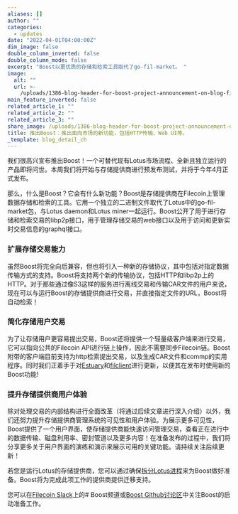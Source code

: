 ```yaml
---
aliases: []
author: ""
categories:
  - updates
date: "2022-04-01T04:00:00Z"
dim_image: false
double_column_inverted: false
double_column_mode: false
excerpt: "Boost以更优质的存储和检索工具取代了go-fil-market。 "
image:
  alt: ""
  url: >-
    /uploads/1386-blog-header-for-boost-project-announcement-on-blog-filecoin.webp
main_feature_inverted: false
related_article_1: ""
related_article_2: ""
related_article_3: ""
share_image: /uploads/1386-blog-header-for-boost-project-announcement-on-blog-filecoin.webp
title: 推出Boost：推出面向市场的新功能，包括HTTP传输、Web UI等。
_template: blog_detail_ch
---
```


我们很高兴宣布推出Boost！一个可替代现有Lotus市场流程、全新且独立运行的产品即将问世。本周我们将开始与存储提供商进行预发布测试，并将于今年4月正式发布。

那么，什么是Boost？它会有什么新功能？Boost是存储提供商在Filecoin上管理数据存储和检索的工具。它用一个独立的二进制文件取代了Lotus中的go-fil-market包，与Lotus daemon和Lotus miner一起运行。Boost公开了用于进行存储和检索交易的libp2p接口，用于管理存储交易的web接口以及用于访问和更新实时交易信息的graphql接口。

### 扩展存储交易能力

虽然Boost将完全向后兼容，但也将引入一种新的存储协议，其中包括对指定数据传输方式的支持。Boost将支持两个新的传输协议，包括HTTP和libp2p上的HTTP。对于那些通过像S3这样的服务进行离线交易和传输CAR文件的用户来说，现在可以与运行Boost的存储提供商进行交易，并直接指定文件的URL，Boost将自动检索！

### 简化存储用户交易

为了让存储用户更容易提出交易，Boost还将提供一个轻量级客户端来进行交易，它可以指向公共的Filecoin API进行链上操作，因此不需要同步Filecoin链。Boost附带的客户端目前支持为http检索提出交易，以及生成CAR文件和commp的实用程序。同时我们正着手于对[Estuary](https://github.com/application-research/estuary)和[filclient](https://github.com/application-research/filclient)进行更新，以便其在发布时使用新的Boost功能!

### 提升存储提供商用户体验

除对处理交易的内部结构进行全面改革（将通过后续文章进行深入介绍）以外，我们还努力提升存储提供商管理系统的可见性和用户体验。为展示更多可见性，Boost提供了一个用户界面，使存储提供商能快速访问管理交易，查看正在进行中的数据传输、磁盘利用率、密封管道以及更多内容！在准备发布的过程中，我们将分享更多关于用户界面的演练和演示来展示可用的关键功能。请持续关注后续更新！

若您是运行Lotus的存储提供商，您可以通过确保[拆分Lotus进程](https://lotus.filecoin.io/storage-providers/configure/split-markets-miners/)来为Boost做好准备。Boost将为完成此项工作的提供商提供迁移支持。

您可以在[Filecoin Slack](https://filecoin.io/slack/)上的# Boost频道或[Boost Github讨论区](https://github.com/filecoin-project/boost/discussions)中关注Boost的启动准备工作。
